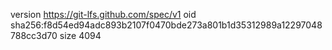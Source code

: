 version https://git-lfs.github.com/spec/v1
oid sha256:f8d54ed94adc893b2107f0470bde273a801b1d35312989a12297048788cc3d70
size 4094
